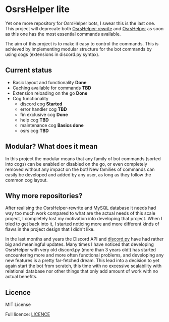# OsrsHelper lite
Yet one more repository for OsrsHelper bots, I swear this is the last one. This project will deprecate both 
[OsrsHelper-rewrite](https://github.com/Visperi/OsrsHelper-rewrite) and 
[OsrsHelper](https://github.com/Visperi/OsrsHelper) as soon as this one has the most essential commands available.

The aim of this project is to make it easy to control the commands. This is achieved by implementing modular structure 
for the bot commands by using cogs (extensions in discord.py syntax).


## Current status
- Basic layout and functionality **Done**
- Caching available for commands **TBD**
- Extension reloading on the go  **Done**
- Cog functionality
    - discord cog       **Started**
    - error handler cog **TBD**
    - fin exclusive cog **Done**
    - help cog          **TBD**
    - maintenance cog   **Basics done**
    - osrs cog          **TBD**


## Modular? What does it mean
In this project the modular means that any family of bot commands (sorted into cogs) can be enabled or disabled on the 
go, or even completely removed without any impact on the bot! New families of commands can easily be developed and 
added by any user, as long as they follow the common cog layout.


## Why more repositories?
After realising the OsrsHelper-rewrite and MySQL database it needs had way too much work compared to what are the actual 
needs of this scale project, I completely lost my motivation into developing that project. When I tried to get back 
into it, I started noticing more and more different kinds of flaws in the project design that I didn't like.

In the last months and years the Discord API and [discord.py](https://discordpy.readthedocs.io/en/latest/) have had 
rather big and meaningful updates. Many times I have noticed that developing OsrsHelper with very old discord.py 
(more than 3 years old!) has started encountering more and more often functional problems, and developing any 
new features is a pretty far-fetched dream.
This lead into a decision to yet again start the bot from scratch, this time with no excessive scalability with 
relational database nor other things that only add amount of work with no actual benefits.


## Licence
MIT License

Full licence: [LICENCE](/LICENCE)
